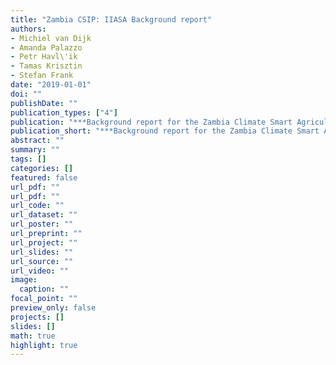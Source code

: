```yaml
---
title: "Zambia CSIP: IIASA Background report"
authors: 
- Michiel van Dijk
- Amanda Palazzo
- Petr Havl\'ik
- Tamas Krisztin
- Stefan Frank
date: "2019-01-01"
doi: ""
publishDate: ""
publication_types: ["4"]
publication: "***Background report for the Zambia Climate Smart Agricultural Investment Plan***"
publication_short: "***Background report for the Zambia Climate Smart Agricultural Investment Plan***"
abstract: ""
summary: ""
tags: []
categories: []
featured: false
url_pdf: ""
url_pdf: ""
url_code: ""
url_dataset: ""
url_poster: ""
url_preprint: ""
url_project: ""
url_slides: ""
url_source: ""
url_video: ""
image: 
  caption: ""
focal_point: ""
preview_only: false
projects: []
slides: []
math: true
highlight: true
---
```

